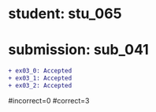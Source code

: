 # student: stu_065
# submission: sub_041

```diff
+ ex03_0: Accepted
+ ex03_1: Accepted
+ ex03_2: Accepted
```
#incorrect=0
#correct=3
